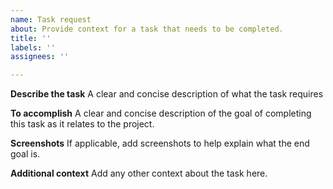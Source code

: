 ```yaml
---
name: Task request
about: Provide context for a task that needs to be completed.
title: ''
labels: ''
assignees: ''

---
```


**Describe the task**
A clear and concise description of what the task requires

**To accomplish**
A clear and concise description of the goal of completing this task as it relates to the project.

**Screenshots**
If applicable, add screenshots to help explain what the end goal is.

**Additional context**
Add any other context about the task here.
